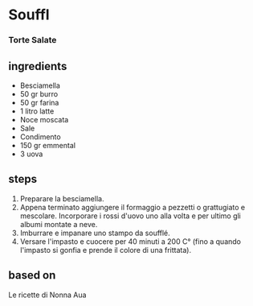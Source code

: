 



# Souffl
  
### Torte Salate
## ingredients
  
* Besciamella  
* 50 gr burro  
* 50 gr farina  
* 1 litro latte  
* Noce moscata  
* Sale  
* Condimento  
* 150 gr emmental   
* 3 uova
## steps
  
1. Preparare la besciamella.   
1. Appena terminato aggiungere il formaggio a pezzetti o grattugiato e mescolare. Incorporare i rossi d'uovo uno alla volta e per ultimo gli albumi montate a neve.  
1. Imburrare e impanare uno stampo da soufflé.  
1. Versare l'impasto e cuocere per 40 minuti a 200 C° (fino a quando l'impasto si gonfia e prende il colore di una frittata).
## based on
  
Le ricette di Nonna Aua